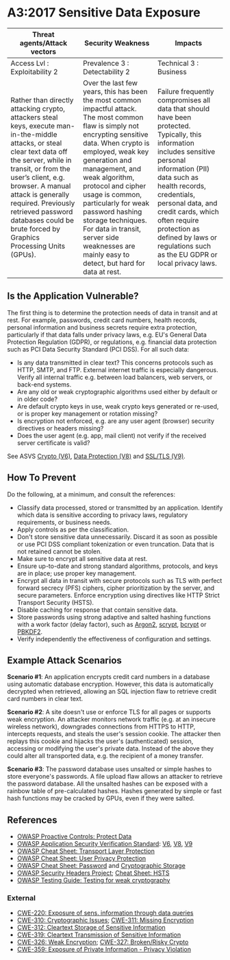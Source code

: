 # A3:2017 Sensitive Data Exposure

| Threat agents/Attack vectors                                                                                                                                                                                                                                                                                                                  | Security Weakness                                                                                                                                                                                                                                                                                                                                                                                                         | Impacts                                                                                                                                                                                                                                                                                                                                   |
| --------------------------------------------------------------------------------------------------------------------------------------------------------------------------------------------------------------------------------------------------------------------------------------------------------------------------------------------- | ------------------------------------------------------------------------------------------------------------------------------------------------------------------------------------------------------------------------------------------------------------------------------------------------------------------------------------------------------------------------------------------------------------------------- | ----------------------------------------------------------------------------------------------------------------------------------------------------------------------------------------------------------------------------------------------------------------------------------------------------------------------------------------- |
| Access Lvl : Exploitability 2                                                                                                                                                                                                                                                                                                                 | Prevalence 3 : Detectability 2                                                                                                                                                                                                                                                                                                                                                                                            | Technical 3 : Business                                                                                                                                                                                                                                                                                                                    |
| Rather than directly attacking crypto, attackers steal keys, execute man-in-the-middle attacks, or steal clear text data off the server, while in transit, or from the user’s client, e.g. browser. A manual attack is generally required. Previously retrieved password databases could be brute forced by Graphics Processing Units (GPUs). | Over the last few years, this has been the most common impactful attack. The most common flaw is simply not encrypting sensitive data. When crypto is employed, weak key generation and management, and weak algorithm, protocol and cipher usage is common, particularly for weak password hashing storage techniques. For data in transit, server side weaknesses are mainly easy to detect, but hard for data at rest. | Failure frequently compromises all data that should have been protected. Typically, this information includes sensitive personal information (PII) data such as health records, credentials, personal data, and credit cards, which often require protection as defined by laws or regulations such as the EU GDPR or local privacy laws. |

## Is the Application Vulnerable?

The first thing is to determine the protection needs of data in transit and at rest. For example, passwords, credit card numbers, health records, personal information and business secrets require extra protection, particularly if that data falls under privacy laws, e.g. EU's General Data Protection Regulation (GDPR), or regulations, e.g. financial data protection such as PCI Data Security Standard (PCI DSS). For all such data:

- Is any data transmitted in clear text? This concerns protocols such as HTTP, SMTP, and FTP. External internet traffic is especially dangerous. Verify all internal traffic e.g. between load balancers, web servers, or back-end systems.
- Are any old or weak cryptographic algorithms used either by default or in older code? 
- Are default crypto keys in use, weak crypto keys generated or re-used, or is proper key management or rotation missing?
- Is encryption not enforced, e.g. are any user agent (browser) security directives or headers missing?
- Does the user agent (e.g. app, mail client) not verify if the received server certificate is valid?

See ASVS [Crypto (V6)](https://github.com/OWASP/ASVS/blob/v4.0.2/4.0/en/0x14-V6-Cryptography.md), [Data Protection (V8)](https://github.com/OWASP/ASVS/blob/v4.0.2/4.0/en/0x16-V8-Data-Protection.md) and [SSL/TLS (V9)](https://github.com/OWASP/ASVS/blob/v4.0.2/4.0/en/0x17-V9-Communications.md).

## How To Prevent

Do the following, at a minimum, and consult the references:

- Classify data processed, stored or transmitted by an application. Identify which data is sensitive according to privacy laws, regulatory requirements, or business needs.
- Apply controls as per the classification.
- Don't store sensitive data unnecessarily. Discard it as soon as possible or use PCI DSS compliant tokenization or even truncation. Data that is not retained cannot be stolen.
- Make sure to encrypt all sensitive data at rest.
- Ensure up-to-date and strong standard algorithms, protocols, and keys are in place; use proper key management.
- Encrypt all data in transit with secure protocols such as TLS with perfect forward secrecy (PFS) ciphers, cipher prioritization by the server, and secure parameters. Enforce encryption using directives like HTTP Strict Transport Security (HSTS).
- Disable caching for response that contain sensitive data.
- Store passwords using strong adaptive and salted hashing functions with a work factor (delay factor), such as [Argon2](https://github.com/p-h-c/phc-winner-argon2), [scrypt](https://wikipedia.org/wiki/Scrypt), [bcrypt](https://wikipedia.org/wiki/Bcrypt) or [PBKDF2](https://wikipedia.org/wiki/PBKDF2).
- Verify independently the effectiveness of configuration and settings.

## Example Attack Scenarios

**Scenario #1**: An application encrypts credit card numbers in a database using automatic database encryption. However, this data is automatically decrypted when retrieved, allowing an SQL injection flaw to retrieve credit card numbers in clear text. 

**Scenario #2**: A site doesn't use or enforce TLS for all pages or supports weak encryption. An attacker monitors network traffic  (e.g. at an insecure wireless network), downgrades connections from HTTPS to HTTP, intercepts requests, and steals the user's session cookie. The attacker then replays this cookie and hijacks the user's (authenticated) session, accessing or modifying the user's private data. Instead of the above they could alter all transported data, e.g. the recipient of a money transfer.

**Scenario #3**: The password database uses unsalted or simple hashes to store everyone's passwords. A file upload flaw allows an attacker to retrieve the password database. All the unsalted hashes can be exposed with a rainbow table of pre-calculated hashes. Hashes generated by simple or fast hash functions may be cracked by GPUs, even if they were salted.

## References

- [OWASP Proactive Controls: Protect Data](https://owasp.org/www-project-proactive-controls/v3/en/c8-protect-data-everywhere)
- [OWASP Application Security Verification Standard](https://owasp.org/www-project-application-security-verification-standard/): [V6](https://github.com/OWASP/ASVS/blob/v4.0.2/4.0/en/0x14-V6-Cryptography.md), [V8](https://github.com/OWASP/ASVS/blob/v4.0.2/4.0/en/0x16-V8-Data-Protection.md), [V9](https://github.com/OWASP/ASVS/blob/v4.0.2/4.0/en/0x17-V9-Communications.md)
- [OWASP Cheat Sheet: Transport Layer Protection](https://cheatsheetseries.owasp.org/cheatsheets/Transport_Layer_Protection_Cheat_Sheet.html)
- [OWASP Cheat Sheet: User Privacy Protection](https://cheatsheetseries.owasp.org/cheatsheets/User_Privacy_Protection_Cheat_Sheet.html)
- [OWASP Cheat Sheet: Password](https://cheatsheetseries.owasp.org/cheatsheets/Password_Storage_Cheat_Sheet.html) and [Cryptographic Storage](https://cheatsheetseries.owasp.org/cheatsheets/Cryptographic_Storage_Cheat_Sheet.html)
- [OWASP Security Headers Project](https://owasp.org/www-project-secure-headers/); [Cheat Sheet: HSTS](https://cheatsheetseries.owasp.org/cheatsheets/HTTP_Strict_Transport_Security_Cheat_Sheet.html)
- [OWASP Testing Guide: Testing for weak cryptography](https://owasp.org/www-project-web-security-testing-guide/latest/4-Web_Application_Security_Testing/09-Testing_for_Weak_Cryptography/README)

### External

- [CWE-220: Exposure of sens. information through data queries](https://cwe.mitre.org/data/definitions/220.html)
- [CWE-310: Cryptographic Issues](https://cwe.mitre.org/data/definitions/310.html); [CWE-311: Missing Encryption](https://cwe.mitre.org/data/definitions/311.html)
- [CWE-312: Cleartext Storage of Sensitive Information](https://cwe.mitre.org/data/definitions/312.html)
- [CWE-319: Cleartext Transmission of Sensitive Information](https://cwe.mitre.org/data/definitions/319.html)
- [CWE-326: Weak Encryption](https://cwe.mitre.org/data/definitions/326.html); [CWE-327: Broken/Risky Crypto](https://cwe.mitre.org/data/definitions/327.html)
- [CWE-359: Exposure of Private Information - Privacy Violation](https://cwe.mitre.org/data/definitions/359.html)

